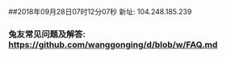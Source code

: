 ##2018年09月28日07时12分07秒 新址: 104.248.185.239
### 兔友常见问题及解答: https://github.com/wanggonging/d/blob/w/FAQ.md
